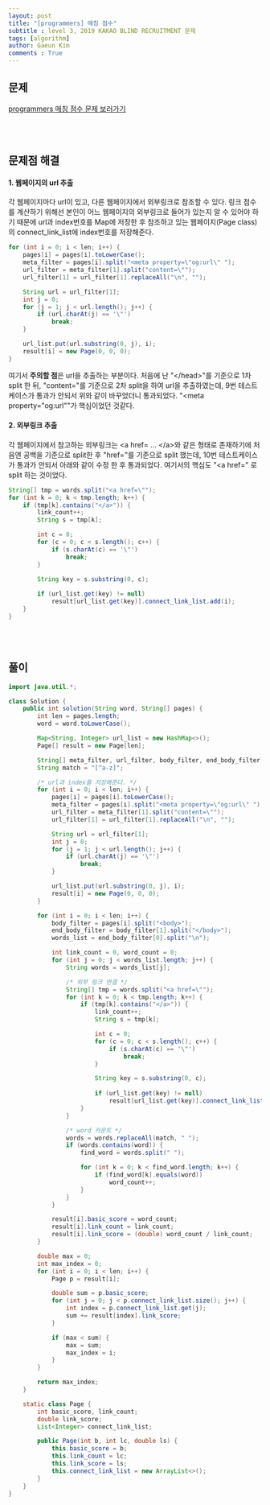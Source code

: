 ```yaml
---
layout: post
title: "[programmers] 매칭 점수"
subtitle : level 3, 2019 KAKAO BLIND RECRUITMENT 문제
tags: [algorithm]
author: Gaeun Kim
comments : True
---
```


<h2>문제</h2>

[programmers 매칭 점수 문제 보러가기](https://programmers.co.kr/learn/courses/30/lessons/42893)

<br><br>

<h2>문제점 해결</h2>

#### 1. 웹페이지의 url 추출

각 웹페이지마다 url이 있고, 다른 웹페이지에서 외부링크로 참조할 수 있다. 링크 점수를 계산하기 위해선 본인이 어느 웹페이지의 외부링크로 들어가 있는지 알 수 있어야 하기 때문에 url과 index번호를 Map에 저장한 후 참조하고 있는 웹페이지(Page class)의 connect_link_list에 index번호를 저장해준다.

```java
for (int i = 0; i < len; i++) {
    pages[i] = pages[i].toLowerCase();
	meta_filter = pages[i].split("<meta property=\"og:url\" ");
	url_filter = meta_filter[1].split("content=\"");
	url_filter[1] = url_filter[1].replaceAll("\n", "");

	String url = url_filter[1];
	int j = 0;
	for (j = 1; j < url.length(); j++) {
		if (url.charAt(j) == '\"')
			break;
	}

	url_list.put(url.substring(0, j), i);
	result[i] = new Page(0, 0, 0);
}
```

여기서 **주의할 점**은 url을 추출하는 부분이다. 처음에 난 "\</head\>"를 기준으로 1차 split 한 뒤, "content="를 기준으로 2차 split을 하여 url을 추출하였는데, 9번 테스트케이스가 통과가 안되서 위와 같이 바꾸었더니 통과되었다. "<meta property=\"og:url\""가 핵심이었던 것같다.

#### 2. 외부링크 추출

각 웹페이지에서 참고하는 외부링크는 <a href= ... \</a\>와 같은 형태로 존재하기에 처음엔 공백을 기준으로 split한 후 "href="를 기준으로 split 했는데, 10번 테스트케이스가 통과가 안되서 아래와 같이 수정 한 후 통과되었다. 여기서의 핵심도 "<a href=" 로 split 하는 것이었다.

```java
String[] tmp = words.split("<a href=\"");
for (int k = 0; k < tmp.length; k++) {
    if (tmp[k].contains("</a>")) {
		link_count++;
		String s = tmp[k];

		int c = 0;
		for (c = 0; c < s.length(); c++) {
			if (s.charAt(c) == '\"')
				break;
		}

		String key = s.substring(0, c);
						
		if (url_list.get(key) != null)
			result[url_list.get(key)].connect_link_list.add(i);
	}
}
```

<br><br>

<h2>풀이</h2>

```java
import java.util.*;

class Solution {
	public int solution(String word, String[] pages) {
		int len = pages.length;
		word = word.toLowerCase();

		Map<String, Integer> url_list = new HashMap<>();
		Page[] result = new Page[len];

		String[] meta_filter, url_filter, body_filter, end_body_filter, words_list, find_word;
		String match = "[^a-z]";

		/* url과 index를 저장해준다. */
		for (int i = 0; i < len; i++) {
			pages[i] = pages[i].toLowerCase();
			meta_filter = pages[i].split("<meta property=\"og:url\" ");
			url_filter = meta_filter[1].split("content=\"");
			url_filter[1] = url_filter[1].replaceAll("\n", "");

			String url = url_filter[1];
			int j = 0;
			for (j = 1; j < url.length(); j++) {
				if (url.charAt(j) == '\"')
					break;
			}

			url_list.put(url.substring(0, j), i);
			result[i] = new Page(0, 0, 0);
		}

		for (int i = 0; i < len; i++) {
			body_filter = pages[i].split("<body>");
			end_body_filter = body_filter[1].split("</body>");
			words_list = end_body_filter[0].split("\n");

			int link_count = 0, word_count = 0;
			for (int j = 0; j < words_list.length; j++) {
				String words = words_list[j];

				/* 외부 링크 연결 */
				String[] tmp = words.split("<a href=\"");
				for (int k = 0; k < tmp.length; k++) {
					if (tmp[k].contains("</a>")) {
						link_count++;
						String s = tmp[k];

						int c = 0;
						for (c = 0; c < s.length(); c++) {
							if (s.charAt(c) == '\"')
								break;
						}

						String key = s.substring(0, c);
						
						if (url_list.get(key) != null)
							result[url_list.get(key)].connect_link_list.add(i);
					}
				}

				/* word 카운트 */
				words = words.replaceAll(match, " ");
				if (words.contains(word)) {
					find_word = words.split(" ");

					for (int k = 0; k < find_word.length; k++) {
						if (find_word[k].equals(word))
							word_count++;
					}
				}
			}

			result[i].basic_score = word_count;
			result[i].link_count = link_count;
			result[i].link_score = (double) word_count / link_count;
		}

		double max = 0;
		int max_index = 0;
		for (int i = 0; i < len; i++) {
			Page p = result[i];

			double sum = p.basic_score;
			for (int j = 0; j < p.connect_link_list.size(); j++) {
				int index = p.connect_link_list.get(j);
				sum += result[index].link_score;
			}

			if (max < sum) {
				max = sum;
				max_index = i;
			}
		}

		return max_index;
	}

	static class Page {
		int basic_score, link_count;
		double link_score;
		List<Integer> connect_link_list;

		public Page(int b, int lc, double ls) {
			this.basic_score = b;
			this.link_count = lc;
			this.link_score = ls;
			this.connect_link_list = new ArrayList<>();
		}
	}
}
```

